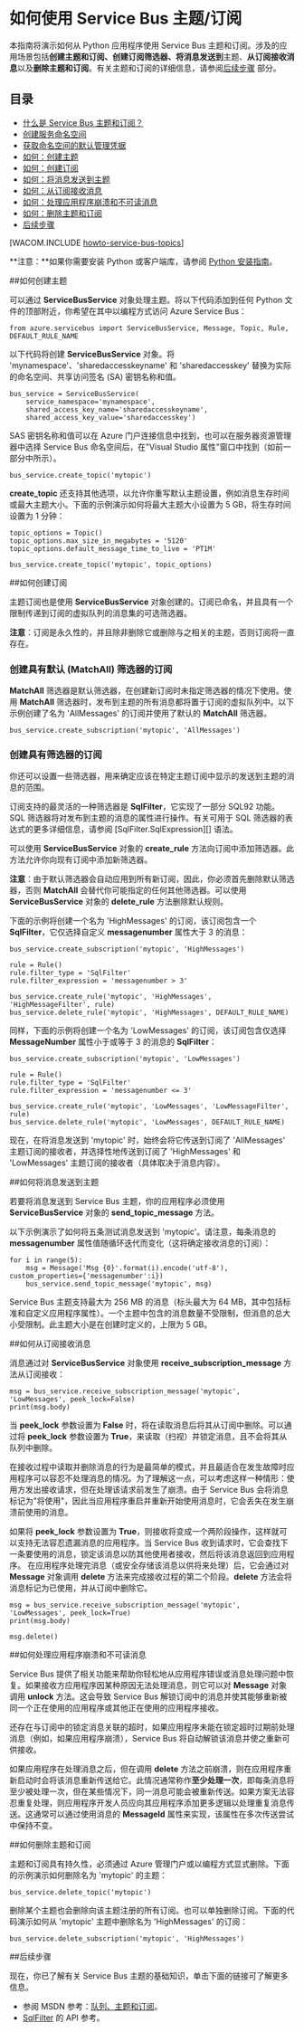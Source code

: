 <properties linkid="develop-python-service-bus-topics" urlDisplayName="Service Bus Topics" pageTitle="如何使用 Service Bus 主题 (Python) - Azure" metaKeywords="Get started Azure Service Bus topics publising subscribe messaging Python" description="了解如何在 Azure 中使用 Service Bus 主题和订阅。代码示例是针对 Python 应用程序编写的。" metaCanonical="" services="service-bus" documentationCenter="Python" title="How to Use Service Bus Topics/Subscriptions" authors="" solutions="" manager="" editor="" />
<tags ms.service="service-bus"
    ms.date="02/09/2015"
    wacn.date=""
    />





# 如何使用 Service Bus 主题/订阅
本指南将演示如何从 Python 应用程序使用 Service Bus 主题和订阅。涉及的应用场景包括**创建主题和订阅、创建订阅筛选器、将消息发送到**主题、**从订阅接收消息**以及**删除主题和订阅**。有关主题和订阅的详细信息，请参阅[后续步骤](#Next_Steps) 部分。

## 目录

-   [什么是 Service Bus 主题和订阅？](#what-are-service-bus-topics)
-   [创建服务命名空间](#create-a-service-namespace)
-   [获取命名空间的默认管理凭据](#obtain-default-credentials)
-   [如何：创建主题](#How_to_Create_a_Topic)
-   [如何：创建订阅](#How_to_Create_Subscriptions)
-   [如何：将消息发送到主题](#How_to_Send_Messages_to_a_Topic)
-   [如何：从订阅接收消息](#How_to_Receive_Messages_from_a_Subscription)
-   [如何：处理应用程序崩溃和不可读消息](#How_to_Handle_Application_Crashes_and_Unreadable_Messages)
-   [如何：删除主题和订阅](#How_to_Delete_Topics_and_Subscriptions)
-   [后续步骤](#Next_Steps)


[WACOM.INCLUDE [howto-service-bus-topics](../includes/howto-service-bus-topics.md)]

**注意：**如果你需要安装 Python 或客户端库，请参阅 [Python 安装指南](/zh-cn/documentation/articles/python-how-to-install/)。


##<a name="How_to_Create_a_Topic"></a>如何创建主题

可以通过 **ServiceBusService** 对象处理主题。将以下代码添加到任何 Python 文件的顶部附近，你希望在其中以编程方式访问 Azure Service Bus：

	from azure.servicebus import ServiceBusService, Message, Topic, Rule, DEFAULT_RULE_NAME

以下代码将创建 **ServiceBusService** 对象。将 'mynamespace'、'sharedaccesskeyname' 和 'sharedaccesskey' 替换为实际的命名空间、共享访问签名 (SA) 密钥名称和值。

	bus_service = ServiceBusService(
		service_namespace='mynamespace',
		shared_access_key_name='sharedaccesskeyname',
		shared_access_key_value='sharedaccesskey')

SAS 密钥名称和值可以在 Azure 门户连接信息中找到，也可以在服务器资源管理器中选择 Service Bus 命名空间后，在"Visual Studio 属性"窗口中找到（如前一部分中所示）。

	bus_service.create_topic('mytopic')

**create\_topic** 还支持其他选项，以允许你重写默认主题设置，例如消息生存时间或最大主题大小。下面的示例演示如何将最大主题大小设置为 5 GB，将生存时间设置为 1 分钟：

	topic_options = Topic()
	topic_options.max_size_in_megabytes = '5120'
	topic_options.default_message_time_to_live = 'PT1M'

	bus_service.create_topic('mytopic', topic_options)

##<a name="How_to_Create_Subscriptions"></a>如何创建订阅

主题订阅也是使用 **ServiceBusService** 对象创建的。订阅已命名，并且具有一个限制传递到订阅的虚拟队列的消息集的可选筛选器。

**注意**：订阅是永久性的，并且除非删除它或删除与之相关的主题，否则订阅将一直存在。

### 创建具有默认 (MatchAll) 筛选器的订阅

**MatchAll** 筛选器是默认筛选器，在创建新订阅时未指定筛选器的情况下使用。使用 **MatchAll** 筛选器时，发布到主题的所有消息都将置于订阅的虚拟队列中。以下示例创建了名为 'AllMessages' 的订阅并使用了默认的 **MatchAll** 筛选器。

	bus_service.create_subscription('mytopic', 'AllMessages')

### 创建具有筛选器的订阅

你还可以设置一些筛选器，用来确定应该在特定主题订阅中显示的发送到主题的消息的范围。

订阅支持的最灵活的一种筛选器是 **SqlFilter**，它实现了一部分 SQL92 功能。SQL 筛选器将对发布到主题的消息的属性进行操作。有关可用于 SQL 筛选器的表达式的更多详细信息，请参阅 [SqlFilter.SqlExpression][] 语法。

可以使用 **ServiceBusService** 对象的 **create\_rule** 方法向订阅中添加筛选器。此方法允许你向现有订阅中添加新筛选器。

**注意**：由于默认筛选器会自动应用到所有新订阅，因此，你必须首先删除默认筛选器，否则 **MatchAll** 会替代你可能指定的任何其他筛选器。可以使用 **ServiceBusService** 对象的 **delete\_rule** 方法删除默认规则。

下面的示例将创建一个名为 'HighMessages' 的订阅，该订阅包含一个 **SqlFilter**，它仅选择自定义
**messagenumber** 属性大于 3 的消息：

	bus_service.create_subscription('mytopic', 'HighMessages')

	rule = Rule()
	rule.filter_type = 'SqlFilter'
	rule.filter_expression = 'messagenumber > 3'

	bus_service.create_rule('mytopic', 'HighMessages', 'HighMessageFilter', rule)
	bus_service.delete_rule('mytopic', 'HighMessages', DEFAULT_RULE_NAME)

同样，下面的示例将创建一个名为 'LowMessages' 的订阅，该订阅包含仅选择 **MessageNumber** 属性小于或等于 3 的消息的 **SqlFilter**：

	bus_service.create_subscription('mytopic', 'LowMessages')

	rule = Rule()
	rule.filter_type = 'SqlFilter'
	rule.filter_expression = 'messagenumber <= 3'

	bus_service.create_rule('mytopic', 'LowMessages', 'LowMessageFilter', rule)
	bus_service.delete_rule('mytopic', 'LowMessages', DEFAULT_RULE_NAME)

现在，在将消息发送到 'mytopic' 时，始终会将它传送到订阅了 'AllMessages' 主题订阅的接收者，并选择性地传送到订阅了 'HighMessages' 和 'LowMessages' 主题订阅的接收者（具体取决于消息内容）。

##<a name="How_to_Send_Messages_to_a_Topic"></a>如何将消息发送到主题

若要将消息发送到 Service Bus 主题，你的应用程序必须使用 **ServiceBusService** 对象的 **send\_topic\_message** 方法。

以下示例演示了如何将五条测试消息发送到 'mytopic'。请注意，每条消息的 **messagenumber** 属性值随循环迭代而变化（这将确定接收消息的订阅）：

	for i in range(5):
		msg = Message('Msg {0}'.format(i).encode('utf-8'), custom_properties={'messagenumber':i})
		bus_service.send_topic_message('mytopic', msg)

Service Bus 主题支持最大为 256 MB 的消息（标头最大为 64 MB，其中包括标准和自定义应用程序属性）。一个主题中包含的消息数量不受限制，但消息的总大小受限制。此主题大小是在创建时定义的，上限为 5 GB。

##<a name="How_to_Receive_Messages_from_a_Subscription"></a>如何从订阅接收消息

消息通过对 **ServiceBusService** 对象使用 **receive\_subscription\_message** 方法从订阅接收：

	msg = bus_service.receive_subscription_message('mytopic', 'LowMessages', peek_lock=False)
	print(msg.body)

当 **peek\_lock** 参数设置为 **False** 时，将在读取消息后将其从订阅中删除。可以通过将 **peek\_lock** 参数设置为 **True**，来读取（扫视）并锁定消息，且不会将其从队列中删除。

在接收过程中读取并删除消息的行为是最简单的模式，并且最适合在发生故障时应用程序可以容忍不处理消息的情况。为了理解这一点，可以考虑这样一种情形：使用方发出接收请求，但在处理该请求前发生了崩溃。由于 Service Bus 会将消息标记为"将使用"，因此当应用程序重启并重新开始使用消息时，它会丢失在发生崩溃前使用的消息。


如果将 **peek\_lock** 参数设置为 **True**，则接收将变成一个两阶段操作，这样就可以支持无法容忍遗漏消息的应用程序。当 Service Bus 收到请求时，它会查找下一条要使用的消息，锁定该消息以防其他使用者接收，然后将该消息返回到应用程序。
在应用程序处理完消息（或安全存储该消息以供将来处理）后，它会通过对 **Message** 对象调用 **delete** 方法来完成接收过程的第二个阶段。**delete** 方法会将消息标记为已使用，并从订阅中删除它。

	msg = bus_service.receive_subscription_message('mytopic', 'LowMessages', peek_lock=True)
	print(msg.body)

	msg.delete()


##<a name="How_to_Handle_Application_Crashes_and_Unreadable_Messages"></a>如何处理应用程序崩溃和不可读消息

Service Bus 提供了相关功能来帮助你轻松地从应用程序错误或消息处理问题中恢复。如果接收方应用程序因某种原因无法处理消息，则它可以对 **Message** 对象调用 **unlock** 方法。这会导致 Service Bus 解锁订阅中的消息并使其能够重新被同一个正在使用的应用程序或其他正在使用的应用程序接收。

还存在与订阅中的锁定消息关联的超时，如果应用程序未能在锁定超时过期前处理消息（例如，如果应用程序崩溃），Service Bus 将自动解锁该消息并使之重新可供接收。

如果应用程序在处理消息之后，但在调用 **delete** 方法之前崩溃，则在应用程序重新启动时会将该消息重新传送给它。此情况通常称作**至少处理一次**，即每条消息将至少被处理一次，但在某些情况下，同一消息可能会被重新传送。如果方案无法容忍重复处理，则应用程序开发人员应向其应用程序添加更多逻辑以处理重复消息传送。这通常可以通过使用消息的 **MessageId** 属性来实现，该属性在多次传送尝试中保持不变。

##<a name="How_to_Delete_Topics_and_Subscriptions"></a>如何删除主题和订阅

主题和订阅具有持久性，必须通过 Azure 管理门户或以编程方式显式删除。下面的示例演示如何删除名为 'mytopic' 的主题：

	bus_service.delete_topic('mytopic')

删除某个主题也会删除向该主题注册的所有订阅。也可以单独删除订阅。下面的代码演示如何从 'mytopic' 主题中删除名为 'HighMessages' 的订阅：

	bus_service.delete_subscription('mytopic', 'HighMessages')

##<a name="Next_Steps"></a>后续步骤

现在，你已了解有关 Service Bus 主题的基础知识，单击下面的链接可了解更多信息。

-   参阅 MSDN 参考：[队列、主题和订阅][]。
-   [SqlFilter][] 的 API 参考。

  [后续步骤]: #nextsteps
  [什么是 Service Bus 主题和订阅？]: #what-are-service-bus-topics
  [创建服务命名空间]: #create-a-service-namespace
  [获取命名空间的默认管理凭据]: #obtain-default-credentials
  [如何：创建主题]: #How_to_Create_a_Topic
  [如何：创建订阅]: #How_to_Create_Subscriptions
  [如何：将消息发送到主题]: #How_to_Send_Messages_to_a_Topic
  [如何：从订阅接收消息]: #How_to_Receive_Messages_from_a_Subscription
  [如何：处理应用程序崩溃和不可读消息]: #How_to_Handle_Application_Crashes_and_Unreadable_Messages
  [如何：删除主题和订阅]: #How_to_Delete_Topics_and_Subscriptions
  
  [主题概念]: ../../../DevCenter/dotNet/Media/sb-topics-01.png
  [Azure 管理门户]: http://manage.windowsazure.cn
  [队列、主题和订阅]: http://msdn.microsoft.com/zh-cn/library/hh367516.aspx
  [SqlFilter]: http://msdn.microsoft.com/zh-cn/library/windowsazure/microsoft.servicebus.messaging.sqlfilter.aspx
